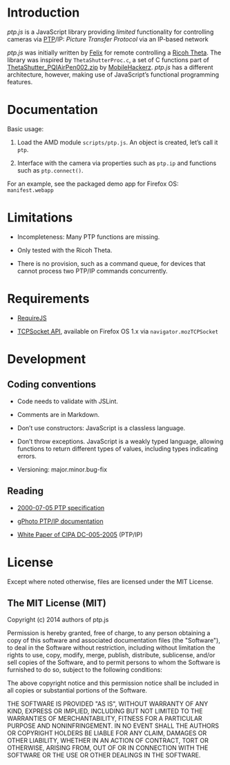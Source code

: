 Introduction
============

*ptp.js* is a JavaScript library providing *limited* functionality for
controlling cameras via [PTP][1]/IP: *Picture Transfer Protocol* via an
IP-based network

*ptp.js* was initially written by [Felix][3] for remote controlling a
[Ricoh Theta][2]. The library was inspired by `ThetaShutterProc.c`, a set of C
functions part of [ThetaShutter_PQIAirPen002.zip][6] by [MobileHackerz][4].
*ptp.js* has a different architecture, however, making use of JavaScript’s
functional programming features.


Documentation
=============

Basic usage:

 1. Load the AMD module `scripts/ptp.js`. An object is created, let’s call it
    `ptp`.

 2. Interface with the camera via properties such as `ptp.ip` and functions such
    as `ptp.connect()`.

For an example, see the packaged demo app for Firefox OS: `manifest.webapp`


Limitations
===========

  * Incompleteness: Many PTP functions are missing.

  * Only tested with the Ricoh Theta.

  * There is no provision, such as a command queue, for devices that cannot
    process two PTP/IP commands concurrently.


Requirements
============

  * [RequireJS][7]

  * [TCPSocket API][8], available on Firefox OS 1.x via `navigator.mozTCPSocket`


Development
===========

Coding conventions
------------------

  * Code needs to validate with JSLint.

  * Comments are in Markdown.

  * Don’t use constructors: JavaScript is a classless language.

  * Don’t throw exceptions. JavaScript is a weakly typed language, allowing
    functions to return different types of values, including types indicating
    errors.

  * Versioning: major.minor.bug-fix

Reading
-------

  * [2000-07-05 PTP specification][9]

  * [gPhoto PTP/IP documentation][10]

  * [White Paper of CIPA DC-005-2005][11] (PTP/IP)


License
=======

Except where noted otherwise, files are licensed under the MIT License.


The MIT License (MIT)
---------------------

Copyright (c) 2014 authors of ptp.js

Permission is hereby granted, free of charge, to any person obtaining a copy of
this software and associated documentation files (the "Software"), to deal in
the Software without restriction, including without limitation the rights to
use, copy, modify, merge, publish, distribute, sublicense, and/or sell copies of
the Software, and to permit persons to whom the Software is furnished to do so,
subject to the following conditions:

The above copyright notice and this permission notice shall be included in all
copies or substantial portions of the Software.

THE SOFTWARE IS PROVIDED "AS IS", WITHOUT WARRANTY OF ANY KIND, EXPRESS OR
IMPLIED, INCLUDING BUT NOT LIMITED TO THE WARRANTIES OF MERCHANTABILITY, FITNESS
FOR A PARTICULAR PURPOSE AND NONINFRINGEMENT. IN NO EVENT SHALL THE AUTHORS OR
COPYRIGHT HOLDERS BE LIABLE FOR ANY CLAIM, DAMAGES OR OTHER LIABILITY, WHETHER
IN AN ACTION OF CONTRACT, TORT OR OTHERWISE, ARISING FROM, OUT OF OR IN
CONNECTION WITH THE SOFTWARE OR THE USE OR OTHER DEALINGS IN THE SOFTWARE.

[1]: http://en.wikipedia.org/wiki/Picture_Transfer_Protocol
[2]: http://en.wikipedia.org/wiki/Ricoh
[3]: mailto:felix.klee@inka.de
[4]: http://mobilehackerz.jp/contents/Review/RICOH_THETA
[6]: http://mobilehackerz.jp/contents?plugin=attach&pcmd=info&file=ThetaShutter_PQIAirPen002.zip&refer=Review%2FRICOH*THETA%2FRemote
[7]: http://requirejs.org/
[8]: https://developer.mozilla.org/en-US/docs/WebAPI/TCP*Socket
[9]: http://people.ece.cornell.edu/land/courses/ece4760/FinalProjects/f2012/jmv87/site/files/pima15740-2000.pdf
[10]: http://www.gphoto.org/doc/ptpip.php
[11]: http://www.cipa.jp/ptp-ip/documents_e/CIPA_DC-005_Whitepaper_ENG.pdf
